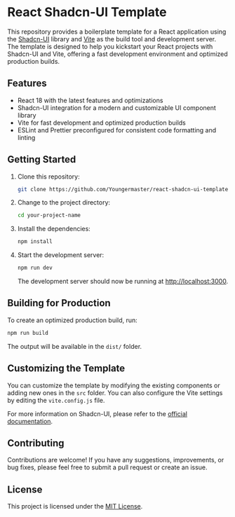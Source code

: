 # React Shadcn-UI Template

This repository provides a boilerplate template for a React application using
the [Shadcn-UI](https://github.com/your-link-to-shadcn-ui-repo) library and
[Vite](https://vitejs.dev/) as the build tool and development server. The
template is designed to help you kickstart your React projects with Shadcn-UI
and Vite, offering a fast development environment and optimized production
builds.

## Features

- React 18 with the latest features and optimizations
- Shadcn-UI integration for a modern and customizable UI component library
- Vite for fast development and optimized production builds
- ESLint and Prettier preconfigured for consistent code formatting and linting

## Getting Started

1. Clone this repository:

   ```bash
   git clone https://github.com/Youngermaster/react-shadcn-ui-template.git your-project-name
   ```

2. Change to the project directory:

   ```bash
   cd your-project-name
   ```

3. Install the dependencies:

   ```bash
   npm install
   ```

4. Start the development server:

   ```bash
   npm run dev
   ```

   The development server should now be running at
   [http://localhost:3000](http://localhost:3000).

## Building for Production

To create an optimized production build, run:

```bash
npm run build
```

The output will be available in the `dist/` folder.

## Customizing the Template

You can customize the template by modifying the existing components or adding
new ones in the `src` folder. You can also configure the Vite settings by
editing the `vite.config.js` file.

For more information on Shadcn-UI, please refer to the
[official documentation](https://your-link-to-shadcn-ui-documentation).

## Contributing

Contributions are welcome! If you have any suggestions, improvements, or bug
fixes, please feel free to submit a pull request or create an issue.

## License

This project is licensed under the [MIT License](LICENSE).
